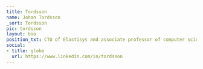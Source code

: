 ```yaml
---
title: Tordsson
name: Johan Tordsson
_sort: Tordsson
pic: tordsson
layout: bio
position_txt: CTO of Elastisys and associate professor of computer science at Umeå University
social:
- title: globe
  url: https://www.linkedin.com/in/tordsson
---
```


